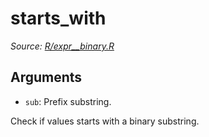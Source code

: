 # starts_with

*Source: [R/expr__binary.R](https://github.com/pola-rs/r-polars/tree/main/R/expr__binary.R)*

## Arguments

- `sub`: Prefix substring.

Check if values starts with a binary substring.